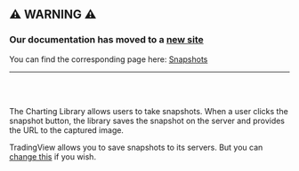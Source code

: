 ## :warning: WARNING :warning:

### Our documentation has moved to a [new site](https://www.tradingview.com/charting-library-docs/)

You can find the corresponding page here: [Snapshots](https://www.tradingview.com/charting-library-docs/latest/ui_elements/Snapshots)

---

<br/>
<br/>

The Charting Library allows users to take snapshots. When a user clicks the snapshot button, the library saves the snapshot on the server and provides the URL to the captured image.

TradingView allows you to save snapshots to its servers. But you can [change this](Widget-Constructor#snapshot_url) if you wish.
